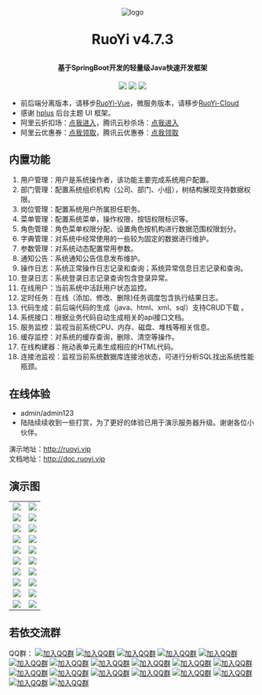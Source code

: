 <p align="center">
	<img alt="logo" src="https://oscimg.oschina.net/oscnet/up-dd77653d7c9f197dd9d93684f3c8dcfbab6.png">
</p>
<h1 align="center" style="margin: 30px 0 30px; font-weight: bold;">RuoYi v4.7.3</h1>
<h4 align="center">基于SpringBoot开发的轻量级Java快速开发框架</h4>
<p align="center">
	<a href="https://gitee.com/y_project/RuoYi/stargazers"><img src="https://gitee.com/y_project/RuoYi/badge/star.svg?theme=gvp"></a>
	<a href="https://gitee.com/y_project/RuoYi"><img src="https://img.shields.io/badge/RuoYi-v4.7.3-brightgreen.svg"></a>
	<a href="https://gitee.com/y_project/RuoYi/blob/master/LICENSE"><img src="https://img.shields.io/github/license/mashape/apistatus.svg"></a>
</p>

* 前后端分离版本，请移步[RuoYi-Vue](https://gitee.com/y_project/RuoYi-Vue)，微服务版本，请移步[RuoYi-Cloud](https://gitee.com/y_project/RuoYi-Cloud)
* 感谢 [hplus](https://gitee.com/hplus_admin/hplus) 后台主题 UI 框架。
* 阿里云折扣场：[点我进入](http://aly.ruoyi.vip)，腾讯云秒杀场：[点我进入](http://txy.ruoyi.vip)&nbsp;&nbsp;
* 阿里云优惠券：[点我领取](https://www.aliyun.com/minisite/goods?userCode=brki8iof&share_source=copy_link)，腾讯云优惠券：[点我领取](https://cloud.tencent.com/redirect.php?redirect=1025&cps_key=198c8df2ed259157187173bc7f4f32fd&from=console)&nbsp;&nbsp;

## 内置功能

1.  用户管理：用户是系统操作者，该功能主要完成系统用户配置。
2.  部门管理：配置系统组织机构（公司、部门、小组），树结构展现支持数据权限。
3.  岗位管理：配置系统用户所属担任职务。
4.  菜单管理：配置系统菜单，操作权限，按钮权限标识等。
5.  角色管理：角色菜单权限分配、设置角色按机构进行数据范围权限划分。
6.  字典管理：对系统中经常使用的一些较为固定的数据进行维护。
7.  参数管理：对系统动态配置常用参数。
8.  通知公告：系统通知公告信息发布维护。
9.  操作日志：系统正常操作日志记录和查询；系统异常信息日志记录和查询。
10. 登录日志：系统登录日志记录查询包含登录异常。
11. 在线用户：当前系统中活跃用户状态监控。
12. 定时任务：在线（添加、修改、删除)任务调度包含执行结果日志。
13. 代码生成：前后端代码的生成（java、html、xml、sql）支持CRUD下载 。
14. 系统接口：根据业务代码自动生成相关的api接口文档。
15. 服务监控：监视当前系统CPU、内存、磁盘、堆栈等相关信息。
16. 缓存监控：对系统的缓存查询，删除、清空等操作。
17. 在线构建器：拖动表单元素生成相应的HTML代码。
18. 连接池监视：监视当前系统数据库连接池状态，可进行分析SQL找出系统性能瓶颈。

## 在线体验

- admin/admin123  
- 陆陆续续收到一些打赏，为了更好的体验已用于演示服务器升级。谢谢各位小伙伴。

演示地址：http://ruoyi.vip  
文档地址：http://doc.ruoyi.vip

## 演示图

<table>
    <tr>
        <td><img src="https://oscimg.oschina.net/oscnet/up-42e518aa72a24d228427a1261cb3679f395.png"/></td>
        <td><img src="https://oscimg.oschina.net/oscnet/up-7f20dd0edba25e5187c5c4dd3ec7d3d9797.png"/></td>
    </tr>
    <tr>
        <td><img src="https://oscimg.oschina.net/oscnet/up-2dae3d87f6a8ca05057db059cd9a411d51d.png"/></td>
        <td><img src="https://oscimg.oschina.net/oscnet/up-ea4d98423471e55fba784694e45d12bd4bb.png"/></td>
    </tr>
    <tr>
        <td><img src="https://oscimg.oschina.net/oscnet/up-7f6c6e9f5873efca09bd2870ee8468b8fce.png"/></td>
        <td><img src="https://oscimg.oschina.net/oscnet/up-c708b65f2c382a03f69fe1efa8d341e6cff.png"/></td>
    </tr>
	<tr>
        <td><img src="https://oscimg.oschina.net/oscnet/up-9ab586c47dd5c7b92bca0d727962c90e3b8.png"/></td>
        <td><img src="https://oscimg.oschina.net/oscnet/up-ef954122a2080e02013112db21754b955c6.png"/></td>
    </tr>	 
    <tr>
        <td><img src="https://oscimg.oschina.net/oscnet/up-088edb4d531e122415a1e2342bccb1a9691.png"/></td>
        <td><img src="https://oscimg.oschina.net/oscnet/up-f886fe19bd820c0efae82f680223cac196c.png"/></td>
    </tr>
	<tr>
        <td><img src="https://oscimg.oschina.net/oscnet/up-c7a2eb71fa65d6e660294b4bccca613d638.png"/></td>
        <td><img src="https://oscimg.oschina.net/oscnet/up-e60137fb0787defe613bd83331dc4755a70.png"/></td>
    </tr>
	<tr>
        <td><img src="https://oscimg.oschina.net/oscnet/up-7c51c1b5758f0a0f92ed3c60469b7526f9f.png"/></td>
        <td><img src="https://oscimg.oschina.net/oscnet/up-15181aed45bb2461aa97b594cbf2f86ea5f.png"/></td>
    </tr>
	<tr>
        <td><img src="https://oscimg.oschina.net/oscnet/up-83326ad52ea63f67233d126226738054d98.png"/></td>
        <td><img src="https://oscimg.oschina.net/oscnet/up-3bd6d31e913b70df00107db51d64ef81df7.png"/></td>
    </tr>
	<tr>
        <td><img src="https://oscimg.oschina.net/oscnet/up-70a2225836bc82042a6785edf6299e2586a.png"/></td>
        <td><img src="https://oscimg.oschina.net/oscnet/up-0184d6ab01fdc6667a14327fcaf8b46345d.png"/></td>
    </tr>
	<tr>
        <td><img src="https://oscimg.oschina.net/oscnet/up-64d8086dc2c02c8f71170290482f7640098.png"/></td>
        <td><img src="https://oscimg.oschina.net/oscnet/up-5e4daac0bb59612c5038448acbcef235e3a.png"/></td>
    </tr>
</table>


## 若依交流群

QQ群： [![加入QQ群](https://img.shields.io/badge/已满-1389287-blue.svg)](https://jq.qq.com/?_wv=1027&k=5HBAaYN)  [![加入QQ群](https://img.shields.io/badge/已满-1679294-blue.svg)](https://jq.qq.com/?_wv=1027&k=5cHeRVW)  [![加入QQ群](https://img.shields.io/badge/已满-1529866-blue.svg)](https://jq.qq.com/?_wv=1027&k=53R0L5Z)  [![加入QQ群](https://img.shields.io/badge/已满-1772718-blue.svg)](https://jq.qq.com/?_wv=1027&k=5g75dCU)  [![加入QQ群](https://img.shields.io/badge/已满-1366522-blue.svg)](https://jq.qq.com/?_wv=1027&k=58cPoHA)  [![加入QQ群](https://img.shields.io/badge/已满-1382251-blue.svg)](https://jq.qq.com/?_wv=1027&k=5Ofd4Pb)  [![加入QQ群](https://img.shields.io/badge/已满-1145125-blue.svg)](https://jq.qq.com/?_wv=1027&k=5yugASz)  [![加入QQ群](https://img.shields.io/badge/已满-86752435-blue.svg)](https://jq.qq.com/?_wv=1027&k=5Rf3d2P)  [![加入QQ群](https://img.shields.io/badge/已满-134072510-blue.svg)](https://jq.qq.com/?_wv=1027&k=5ZIjaeP)  [![加入QQ群](https://img.shields.io/badge/已满-210336300-blue.svg)](https://jq.qq.com/?_wv=1027&k=5CJw1jY)  [![加入QQ群](https://img.shields.io/badge/已满-339522636-blue.svg)](https://jq.qq.com/?_wv=1027&k=5omzbKc)  [![加入QQ群](https://img.shields.io/badge/已满-130035985-blue.svg)](https://jq.qq.com/?_wv=1027&k=qPIKBb7s)  [![加入QQ群](https://img.shields.io/badge/已满-143151071-blue.svg)](https://jq.qq.com/?_wv=1027&k=4NsjKbtU)  [![加入QQ群](https://img.shields.io/badge/已满-158781320-blue.svg)](https://jq.qq.com/?_wv=1027&k=VD2pkz2G)  [![加入QQ群](https://img.shields.io/badge/已满-201531282-blue.svg)](https://jq.qq.com/?_wv=1027&k=HlshFwkJ)  [![加入QQ群](https://img.shields.io/badge/已满-101526938-blue.svg)](https://jq.qq.com/?_wv=1027&k=0ARRrO9V)  [![加入QQ群](https://img.shields.io/badge/已满-264355400-blue.svg)](https://jq.qq.com/?_wv=1027&k=up9k3ZXJ)  [![加入QQ群](https://img.shields.io/badge/已满-298522656-blue.svg)](https://jq.qq.com/?_wv=1027&k=540WfdEr)  [![加入QQ群](https://img.shields.io/badge/139845794-blue.svg)](https://jq.qq.com/?_wv=1027&k=ss91fC4t)
